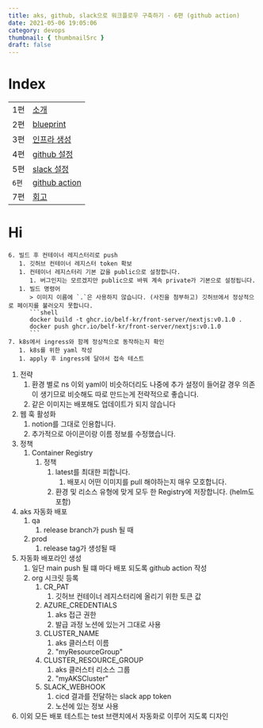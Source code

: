 ```yaml
---
title: aks, github, slack으로 워크플로우 구축하기 - 6편 (github action)
date: 2021-05-06 19:05:06
category: devops
thumbnail: { thumbnailSrc }
draft: false
---
```


# Index

|       |                                                            |
| ----- | ---------------------------------------------------------- |
| 1편   | [소개](/devops/workflows-with-aks-github-slack-1)          |
| 2편   | [blueprint](/devops/workflows-with-aks-github-slack-2)     |
| 3편   | [인프라 생성](/devops/workflows-with-aks-github-slack-3)   |
| 4편   | [github 설정](/devops/workflows-with-aks-github-slack-4)   |
| 5편   | [slack 설정](/devops/workflows-with-aks-github-slack-5)    |
| `6편` | [github action](/devops/workflows-with-aks-github-slack-6) |
| 7편   | [회고](/devops/workflows-with-aks-github-slack-7)          |

# Hi

````
6. 빌드 후 컨테이너 레지스터리로 push
   1. 깃허브 컨테이너 레지스터 token 확보
   1. 컨테이너 레지스터리 기본 값을 public으로 설정합니다.
      1. 버그인지는 모르겠지만 public으로 바꿔 계속 private가 기본으로 설정됩니다.
   1. 빌드 명령어
      > 이미지 이름에 `.`은 사용하지 않습니다. (사진을 첨부하고) 깃허브에서 정상적으로 페이지를 불러오지 못합니다.
      ```shell
      docker build -t ghcr.io/belf-kr/front-server/nextjs:v0.1.0 .
      docker push ghcr.io/belf-kr/front-server/nextjs:v0.1.0
      ```
7. k8s에서 ingress와 함께 정상적으로 동작하는지 확인
   1. k8s를 위한 yaml 작성
   1. apply 후 ingress에 달아서 접속 테스트
````

1. 전략
   1. 환경 별로 ns 이외 yaml이 비슷하더리도 나중에 추가 설정이 들어갈 경우 의존이 생기므로 비슷해도 따로 만드는게 전략적으로 좋습니다.
   1. 같은 이미지는 배포해도 업데이트가 되지 않습니다
1. 웹 훅 활성화
   1. notion를 그대로 인용합니다.
   1. 추가적으로 아이콘이랑 이름 정보를 수정했습니다.
1. 정책
   1. Container Registry
      1. 정책
         1. latest를 최대한 피합니다.
            1. 배포시 어떤 이미지를 pull 해야하는지 매우 모호합니다.
         2. 환경 및 리소스 유형에 맞게 모두 한 Registry에 저장합니다. (helm도 포함)
1. aks 자동화 배포
   1. qa
      1. release branch가 push 될 때
   2. prod
      1. release tag가 생성될 때
1. 자동화 배포라인 생성
   1. 일단 main push 될 떄 마다 배포 되도록 github action 작성
   1. org 시크릿 등록
      1. CR_PAT
         1. 깃허브 컨테이너 레지스터리에 올리기 위한 토큰 값
      1. AZURE_CREDENTIALS
         1. aks 접근 권한
         1. 발급 과정 노션에 있는거 그대로 사용
      1. CLUSTER_NAME
         1. aks 클러스터 이름
         1. "myResourceGroup"
      1. CLUSTER_RESOURCE_GROUP
         1. aks 클러스터 리소스 그룹
         1. "myAKSCluster"
      1. SLACK_WEBHOOK
         1. cicd 결과를 전달하는 slack app token
         1. 노션에 있는 정보 사용
1. 이외 모든 배포 테스트는 test 브랜치에서 자동화로 이루어 지도록 디자인
